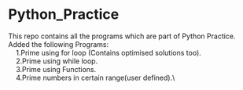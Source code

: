 # Python_Practice
This repo contains all the programs which are part of Python Practice.\
Added the following Programs:\
&nbsp;&nbsp;&nbsp;&nbsp;1.Prime using for loop (Contains optimised solutions too).\
&nbsp;&nbsp;&nbsp;&nbsp;2.Prime using while loop.\
&nbsp;&nbsp;&nbsp;&nbsp;3.Prime using Functions.\
&nbsp;&nbsp;&nbsp;&nbsp;4.Prime numbers in certain range(user defined).\

